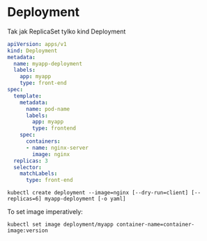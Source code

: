 # Deployment
Tak jak ReplicaSet tylko kind Deployment

```yaml
apiVersion: apps/v1
kind: Deployment
metadata:
  name: myapp-deployment
  labels:
    app: myapp
    type: front-end
spec:
  template:
    metadata:
      name: pod-name
      labels:
        app: myapp
        type: frontend
    spec:
      containers:
      - name: nginx-server
        image: nginx
  replicas: 3
  selector:
    matchLabels:
      type: front-end
```

```console
kubectl create deployment --image=nginx [--dry-run=client] [--replicas=6] myapp-deployment [-o yaml]
```

To set image imperatively:
```
kubectl set image deployment/myapp container-name=container-image:version
```
